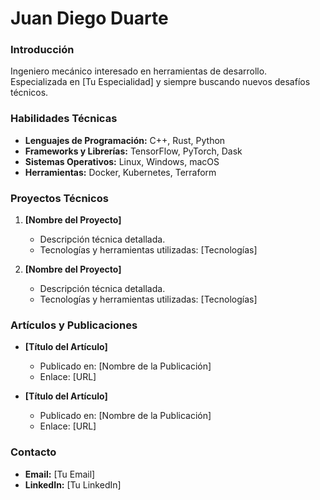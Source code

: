 # Juan Diego Duarte

### Introducción

Ingeniero mecánico interesado en herramientas de desarrollo. Especializada en [Tu Especialidad] y siempre buscando nuevos desafíos técnicos.

### Habilidades Técnicas

- **Lenguajes de Programación:** C++, Rust, Python
- **Frameworks y Librerías:** TensorFlow, PyTorch, Dask
- **Sistemas Operativos:** Linux, Windows, macOS
- **Herramientas:** Docker, Kubernetes, Terraform

### Proyectos Técnicos

1. **[Nombre del Proyecto]**
   - Descripción técnica detallada.
   - Tecnologías y herramientas utilizadas: [Tecnologías]

2. **[Nombre del Proyecto]**
   - Descripción técnica detallada.
   - Tecnologías y herramientas utilizadas: [Tecnologías]

### Artículos y Publicaciones

- **[Título del Artículo]**
  - Publicado en: [Nombre de la Publicación]
  - Enlace: [URL]

- **[Título del Artículo]**
  - Publicado en: [Nombre de la Publicación]
  - Enlace: [URL]

### Contacto

- **Email:** [Tu Email]
- **LinkedIn:** [Tu LinkedIn]
